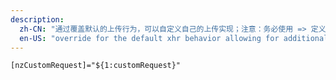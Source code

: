 ```yaml
---
description:
  zh-CN: "通过覆盖默认的上传行为，可以自定义自己的上传实现；注意：务必使用 => 定义处理方法。"
  en-US: "override for the default xhr behavior allowing for additional customization and ability to implement your own XMLHttpRequest. NOTICE: Muse be use `=>` to define the method."
---
```


```html
[nzCustomRequest]="${1:customRequest}"
```
